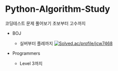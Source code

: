 # Python-Algorithm-Study
코딩테스트 문제 풀어보기
초보부터 고수까지

- BOJ
  - 실버부터 플레까지
[![Solved.ac/profile/jcw7468](http://mazassumnida.wtf/api/v2/generate_badge?boj={handle})](https://solved.ac/{handle})

- Programmers
  - Level 3까지
